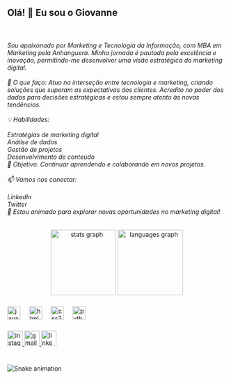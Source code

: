 <h2 align="left">Olá! 👋 Eu sou o Giovanne</h2><br><h6>Sou apaixonado por Marketing e Tecnologia da Informação, com MBA em Marketing pela Anhanguera. Minha jornada é pautada pela excelência e inovação, permitindo-me desenvolver uma visão estratégica do marketing digital.<br><br>🌟 O que faço: Atuo na interseção entre tecnologia e marketing, criando soluções que superam as expectativas dos clientes. Acredito no poder dos dados para decisões estratégicas e estou sempre atento às novas tendências.<br><br>💡 Habilidades:<br><br>Estratégias de marketing digital<br>Análise de dados<br>Gestão de projetos<br>Desenvolvimento de conteúdo<br>🎯 Objetivo: Continuar aprendendo e colaborando em novos projetos.<br><br>📫 Vamos nos conectar:<br><br>LinkedIn<br>Twitter<br>🌱 Estou animado para explorar novas oportunidades no marketing digital!</h6>

###

<div align="center">
  <img src="https://github-readme-stats.vercel.app/api?username=giovazz&hide_title=false&hide_rank=false&show_icons=true&include_all_commits=true&count_private=true&disable_animations=false&theme=dracula&locale=en&hide_border=false" height="150" alt="stats graph"  />
  <img src="https://github-readme-stats.vercel.app/api/top-langs?username=giovazz&locale=en&hide_title=false&layout=compact&card_width=320&langs_count=5&theme=dracula&hide_border=false" height="150" alt="languages graph"  />
</div>

###

<div align="left">
  <img src="https://cdn.jsdelivr.net/gh/devicons/devicon/icons/javascript/javascript-original.svg" height="30" alt="javascript logo"  />
  <img width="12" />
  <img src="https://cdn.jsdelivr.net/gh/devicons/devicon/icons/html5/html5-original.svg" height="30" alt="html5 logo"  />
  <img width="12" />
  <img src="https://cdn.jsdelivr.net/gh/devicons/devicon/icons/css3/css3-original.svg" height="30" alt="css3 logo"  />
  <img width="12" />
  <img src="https://cdn.jsdelivr.net/gh/devicons/devicon/icons/python/python-original.svg" height="30" alt="python logo"  />
</div>

###

<div align="left">
  <a href="https://www.instagram.com/0lli.veira/" target="_blank">
    <img src="https://img.shields.io/static/v1?message=Instagram&logo=instagram&label=&color=E4405F&logoColor=white&labelColor=&style=for-the-badge" height="35" alt="instagram logo"  />
  </a>
  <a href="giovanne.olliveiras2gmail.com" target="_blank">
    <img src="https://img.shields.io/static/v1?message=Gmail&logo=gmail&label=&color=D14836&logoColor=white&labelColor=&style=for-the-badge" height="35" alt="gmail logo"  />
  </a>
  <a href="https://br.linkedin.com/in/giovanne-oliveira-095a88188" target="_blank">
    <img src="https://img.shields.io/static/v1?message=LinkedIn&logo=linkedin&label=&color=0077B5&logoColor=white&labelColor=&style=for-the-badge" height="35" alt="linkedin logo"  />
  </a>
</div>

###

<br clear="both">

<img src="https://raw.githubusercontent.com/giovazz/giovazz/output/snake.svg" alt="Snake animation" />

###
